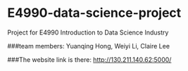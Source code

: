 # E4990-data-science-project
Project for E4990 Introduction to Data Science Industry

###team members: Yuanqing Hong, Weiyi Li, Claire Lee

###The website link is there: http://130.211.140.62:5000/

###

